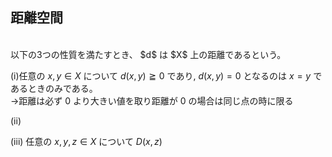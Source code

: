 











## 距離空間

<br>
以下の3つの性質を満たすとき、 $d$ は $X$ 上の距離であるという。<br>

(i)任意の $x,y \in X$ について $d(x,y) \geqq 0$ であり, $d(x,y) = 0$ となるのは $x=y$ であるときのみである。<br>
→距離は必ず $0$ より大きい値を取り距離が $0$ の場合は同じ点の時に限る

(ii)

(iii) 任意の $x,y,z \in X$ について $D(x,z)$